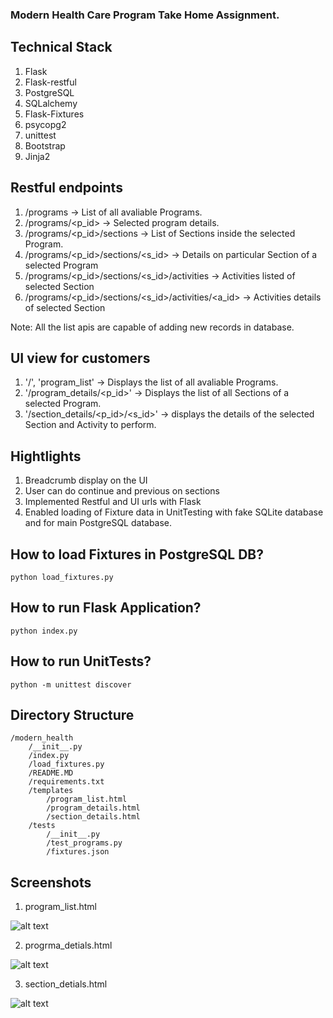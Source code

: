 ### Modern Health Care Program Take Home Assignment.

## Technical Stack
1. Flask
2. Flask-restful
3. PostgreSQL
4. SQLalchemy
5. Flask-Fixtures
6. psycopg2
7. unittest
8. Bootstrap
9. Jinja2


## Restful endpoints

1. /programs -> List of all avaliable Programs.
2. /programs/<p_id> -> Selected program details.
3. /programs/<p_id>/sections -> List of Sections inside the selected Program.
4. /programs/<p_id>/sections/<s_id> -> Details on particular Section of a selected Program
5. /programs/<p_id>/sections/<s_id>/activities -> Activities listed of selected Section
6. /programs/<p_id>/sections/<s_id>/activities/<a_id> -> Activities details of selected Section

Note: All the list apis are capable of adding new records in database.

## UI view for customers

1. '/', 'program_list' -> Displays the list of all avaliable Programs.
2. '/program_details/<p_id>' -> Displays the list of all Sections of a selected Program.
3. '/section_details/<p_id>/<s_id>' -> displays the details of the selected Section and Activity to perform.


## Hightlights

1. Breadcrumb display on the UI
2. User can do continue and previous on sections
3. Implemented Restful and UI urls with Flask
4. Enabled loading of Fixture data in UnitTesting with fake SQLite database and for main PostgreSQL database.

## How to load Fixtures in PostgreSQL DB?

`python load_fixtures.py`

## How to run Flask Application?

`python index.py`

## How to run UnitTests?

`python -m unittest discover`

## Directory Structure
```
/modern_health
    /__init__.py
    /index.py
    /load_fixtures.py
    /README.MD
    /requirements.txt
    /templates
        /program_list.html
        /program_details.html
        /section_details.html
    /tests
        /__init__.py
        /test_programs.py
        /fixtures.json
```

## Screenshots
1. program_list.html

![alt text](https://github.com/divyamodi128/modern_healthcare_programs/blob/master/screenshot1.jpg?raw=true)

2. progrma_detials.html

![alt text](https://github.com/divyamodi128/modern_healthcare_programs/blob/master/screenshot2.jpg?raw=true)

3. section_detials.html

![alt text](https://github.com/divyamodi128/modern_healthcare_programs/blob/master/screenshot3.jpg?raw=true)
